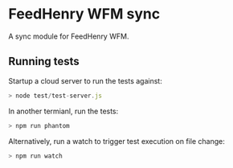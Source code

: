 # FeedHenry WFM sync

A sync module for FeedHenry WFM.


## Running tests

Startup a cloud server to run the tests against:

```javascript
> node test/test-server.js
```

In another termianl, run the tests:

```javascript
> npm run phantom
```

Alternatively, run a watch to trigger test execution on file change:
```javascript
> npm run watch
```
